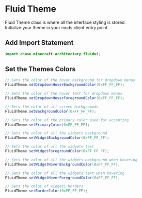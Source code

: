 # Fluid Theme

Fluid Theme class is where all the interface styling is stored.  
Initialize your theme in your mods client entry point.

## Add Import Statement

```java
import chase.minecraft.architectury.fluidui;
```

## Set the Themes Colors

```java
// Sets the color of the hover background for dropdown menus
FluidTheme.setDropdownHoverBackgroundColor(0xFF_FF_FF);

// Sets the color of the hover text for dropdown menus
FluidTheme.setDropdownHoverForegroundColor(0xFF_FF_FF);

// Sets the color of all screen backgrounds
FluidTheme.setBackgroundColor(0xFF_FF_FF);

// Sets the color of the primary color used for accenting
FluidTheme.setPrimaryColor(0xFF_FF_FF);

// Sets the color of all the widgets background
FluidTheme.setWidgetBackgroundColor(0xFF_FF_FF);

// Sets the color of all the widgets text 
FluidTheme.setWidgetForegroundColor(0xFF_FF_FF);

// Sets the color of all the widgets background when hovering
FluidTheme.setWidgetHoverBackgroundColor(0xFF_FF_FF);

// Sets the color of all the widgets text when hovering
FluidTheme.setWidgetHoverForegroundColor(0xFF_FF_FF);

// Sets the color of widgets borders
FluidTheme.setBorderColor(0xFF_FF_FF);
```